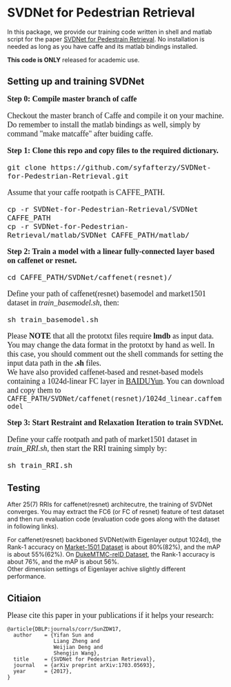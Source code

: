 # SVDNet for Pedestrian Retrieval

In this package, we provide our training code written in shell and matlab script for the paper [SVDNet for Pedestrain Retrieval](https://arxiv.org/pdf/1703.05693). No installation is needed as long as you have caffe and its matlab bindings installed.

**This code is ONLY** released for academic use.

## Setting up and training SVDNet
<font face="Times New Roman" size=4>

**Step 0: Compile master branch of caffe**

Checkout the master branch of Caffe and compile it on your machine. Do remember to install the matlab bindings as well, simply by command "make matcaffe" after buiding caffe.

**Step 1: Clone this repo and copy files to the required dictionary.**

```Shell
git clone https://github.com/syfafterzy/SVDNet-for-Pedestrian-Retrieval.git
```
Assume that your caffe rootpath is CAFFE_PATH\.  
```Shell 
cp -r SVDNet-for-Pedestrian-Retrieval/SVDNet CAFFE_PATH
cp -r SVDNet-for-Pedestrian-Retrieval/matlab/SVDNet CAFFE_PATH/matlab/
```
**Step 2: Train a model with a linear fully-connected layer based on caffenet or resnet.**

```Shell
cd CAFFE_PATH/SVDNet/caffenet(resnet)/
```  
Define your path of caffenet(resnet) basemodel and market1501 dataset in *train\_basemodel.sh*, then: 
```Shell
sh train_basemodel.sh
```

Please **NOTE** that all the prototxt files require **lmdb** as input data. You may change the data format in the prototxt by hand as well. In this case, you should comment out the shell commands for setting the input data path in the **.sh** files.   
We have also provided caffenet-based and resnet-based models containing a 1024d-linear FC layer in [BAIDUYun](https://pan.baidu.com/s/1slyMCuL). You can download and copy them to ```CAFFE_PATH/SVDNet/caffenet(resnet)/1024d_linear.caffemodel```

**Step 3: Start Restraint and Relaxation Iteration to train SVDNet.**

Define your caffe rootpath and path of market1501 dataset in *train_RRI.sh*, then start the RRI training simply by:  
```Shell
sh train_RRI.sh
```
</font>

## Testing

After 25(7) RRIs for caffenet(resnet) architecutre, the training of SVDNet converges. You may extract the FC6 (or FC of resnet) feature of test dataset and then run evaluation code (evaluation code goes along with the dataset in following links).   

For caffenet(resnet) backboned SVDNet(with Eigenlayer output 1024d), the Rank-1 accuracy on [Market-1501 Dataset](http://www.liangzheng.org/Project/project_reid.html) is about 80%(82%), and the mAP is about 55%(62%). 
On [DukeMTMC-reID Dataset](https://github.com/layumi/DukeMTMC-reID_evaluation), the Rank-1 accuracy is about 76%, and the mAP is about 56%.   
Other dimension settings of Eigenlayer achive slightly different performance.

## Citiaion
<font face="times new roman" size=4>

Please cite this paper in your publications if it helps your research:
</font>

```
@article{DBLP:journals/corr/SunZDW17,
  author    = {Yifan Sun and
               Liang Zheng and
               Weijian Deng and
               Shengjin Wang},
  title     = {SVDNet for Pedestrian Retrieval},
  journal   = {arXiv preprint arXiv:1703.05693},
  year      = {2017},
}
```
